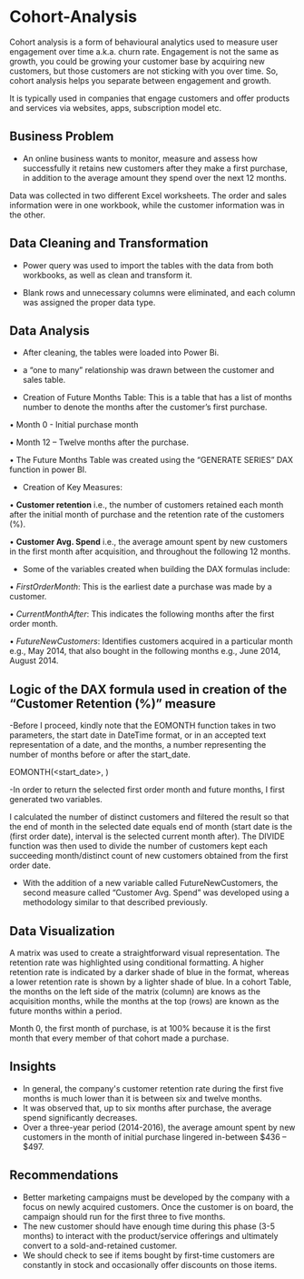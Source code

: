 # Cohort-Analysis

Cohort analysis is a form of behavioural analytics used to measure user engagement over time a.k.a. churn rate. Engagement is not the same as growth, you could be growing your customer base by acquiring new customers, but those customers are not sticking with you over time. So, cohort analysis helps you separate between engagement and growth.

It is typically used in companies that engage customers and offer products and services via websites, apps, subscription model etc.

## Business Problem

-	An online business wants to monitor, measure and assess how successfully it retains new customers after they make a first purchase, in addition to the average amount they spend over the next 12 months.

Data was collected in two different Excel worksheets. The order and sales information were in one workbook, while the customer information was in the other.

## Data Cleaning and Transformation

-	Power query was used to import the tables with the data from both workbooks, as well as clean and transform it.

-	Blank rows and unnecessary columns were eliminated, and each column was assigned the proper data type.

## Data Analysis

-	After cleaning, the tables were loaded into Power Bi.

-	a “one to many” relationship was drawn between the customer and sales table.

-	Creation of Future Months Table: This is a table that has a list of months number to denote the months after the customer’s first purchase.

•	Month 0 - Initial purchase month

•	Month 12 – Twelve months after the purchase.

•	The Future Months Table was created using the “GENERATE SERIES” DAX function in power BI.

-	Creation of Key Measures:

•	**Customer retention** i.e., the number of customers retained each month after the initial month of purchase and the retention rate of the customers (%).

•	**Customer Avg. Spend** i.e., the average amount spent by new customers in the first month after acquisition, and throughout the following 12 months.

-	Some of the variables created when building the DAX formulas include:

•	*FirstOrderMonth*: This is the earliest date a purchase was made by a customer.

•	*CurrentMonthAfter*: This indicates the following months after the first order month.

•	*FutureNewCustomers*: Identifies customers acquired in a particular month e.g., May 2014, that also bought in the following months e.g., June 2014, August 2014.

## Logic of the DAX formula used in creation of the “Customer Retention (%)” measure

-Before I proceed, kindly note that the EOMONTH function takes in two parameters, the start date in DateTime format, or in an accepted text representation of a date, and the months, a number representing the number of months before or after the start_date.

EOMONTH(<start_date>, <months>)

-In order to return the selected first order month and future months, I first generated two variables.

I calculated the number of distinct customers and filtered the result so that the end of month in the selected date equals end of month (start date is the (first order date), interval is the selected current month after). The DIVIDE function was then used to divide the number of customers kept each succeeding month/distinct count of new customers obtained from the first order date.

-	With the addition of a new variable called FutureNewCustomers, the second measure called “Customer Avg. Spend” was developed using a methodology similar to that described previously.

## Data Visualization

A matrix was used to create a straightforward visual representation. The retention rate was highlighted using conditional formatting. A higher retention rate is indicated by a darker shade of blue in the format, whereas a lower retention rate is shown by a lighter shade of blue.
In a cohort Table, the months on the left side of the matrix (column) are knows as the acquisition months, while the months at the top (rows) are known as the future months within a period.

Month 0, the first month of purchase, is at 100% because it is the first month that every member of that cohort made a purchase.

## Insights

-	In general, the company's customer retention rate during the first five months is much lower than it is between six and twelve months.
-	It was observed that, up to six months after purchase, the average spend significantly decreases.
-	Over a three-year period (2014-2016), the average amount spent by new customers in the month of initial purchase lingered in-between $436 – $497.

## Recommendations

-	Better marketing campaigns must be developed by the company with a focus on newly acquired customers. Once the customer is on board, the campaign should run for the first three to five months.
-	The new customer should have enough time during this phase (3-5 months) to interact with the product/service offerings and ultimately convert to a sold-and-retained customer.
-	We should check to see if items bought by first-time customers are constantly in stock and occasionally offer discounts on those items.
